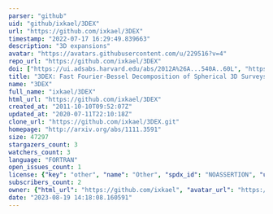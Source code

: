 ```yaml
---
parser: "github"
uid: "github/ixkael/3DEX"
url: "https://github.com/ixkael/3DEX"
timestamp: "2022-07-17 16:29:49.839663"
description: "3D expansions"
avatar: "https://avatars.githubusercontent.com/u/229516?v=4"
repo_url: "https://github.com/ixkael/3DEX"
doi: ["https://ui.adsabs.harvard.edu/abs/2012A%26A...540A..60L", "https://ui.adsabs.harvard.edu/abs/2011ascl.soft11011L/abstract"]
title: "3DEX: Fast Fourier-Bessel Decomposition of Spherical 3D Surveys"
name: "3DEX"
full_name: "ixkael/3DEX"
html_url: "https://github.com/ixkael/3DEX"
created_at: "2011-10-10T09:52:07Z"
updated_at: "2020-07-11T22:10:18Z"
clone_url: "https://github.com/ixkael/3DEX.git"
homepage: "http://arxiv.org/abs/1111.3591"
size: 47297
stargazers_count: 3
watchers_count: 3
language: "FORTRAN"
open_issues_count: 1
license: {"key": "other", "name": "Other", "spdx_id": "NOASSERTION", "url": null, "node_id": "MDc6TGljZW5zZTA="}
subscribers_count: 2
owner: {"html_url": "https://github.com/ixkael", "avatar_url": "https://avatars.githubusercontent.com/u/229516?v=4", "login": "ixkael", "type": "User"}
date: "2023-08-19 14:18:08.160591"
---
```

